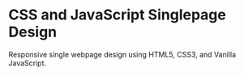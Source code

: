 # CSS and JavaScript Singlepage Design
Responsive single webpage design using HTML5, CSS3, and Vanilla JavaScript.
